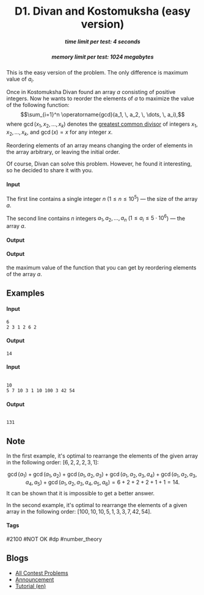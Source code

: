 <h1 style='text-align: center;'> D1. Divan and Kostomuksha (easy version)</h1>

<h5 style='text-align: center;'>time limit per test: 4 seconds</h5>
<h5 style='text-align: center;'>memory limit per test: 1024 megabytes</h5>

This is the easy version of the problem. The only difference is maximum value of $a_i$.

Once in Kostomuksha Divan found an array $a$ consisting of positive integers. Now he wants to reorder the elements of $a$ to maximize the value of the following function: $$\sum_{i=1}^n \operatorname{gcd}(a_1, \, a_2, \, \dots, \, a_i),$$ where $\operatorname{gcd}(x_1, x_2, \ldots, x_k)$ denotes the [greatest common divisor](https://en.wikipedia.org/wiki/Greatest_common_divisor) of integers $x_1, x_2, \ldots, x_k$, and $\operatorname{gcd}(x) = x$ for any integer $x$.

Reordering elements of an array means changing the order of elements in the array arbitrary, or leaving the initial order.

Of course, Divan can solve this problem. However, he found it interesting, so he decided to share it with you.

#### Input

The first line contains a single integer $n$ ($1 \leq n \leq 10^5$) — the size of the array $a$.

The second line contains $n$ integers $a_{1}, \, a_{2}, \, \dots, \, a_{n}$ ($1 \le a_{i} \le 5 \cdot 10^6$) — the array $a$.

#### Output

#### Output

 the maximum value of the function that you can get by reordering elements of the array $a$.

## Examples

#### Input


```text
6
2 3 1 2 6 2
```
#### Output


```text
14
```
#### Input

```text

10
5 7 10 3 1 10 100 3 42 54

```
#### Output


```text

131
```
## Note

In the first example, it's optimal to rearrange the elements of the given array in the following order: $[6, \, 2, \, 2, \, 2, \, 3, \, 1]$:

$$\operatorname{gcd}(a_1) + \operatorname{gcd}(a_1, \, a_2) + \operatorname{gcd}(a_1, \, a_2, \, a_3) + \operatorname{gcd}(a_1, \, a_2, \, a_3, \, a_4) + \operatorname{gcd}(a_1, \, a_2, \, a_3, \, a_4, \, a_5) + \operatorname{gcd}(a_1, \, a_2, \, a_3, \, a_4, \, a_5, \, a_6) = 6 + 2 + 2 + 2 + 1 + 1 = 14.$$ It can be shown that it is impossible to get a better answer.

In the second example, it's optimal to rearrange the elements of a given array in the following order: $[100, \, 10, \, 10, \, 5, \, 1, \, 3, \, 3, \, 7, \, 42, \, 54]$.



#### Tags 

#2100 #NOT OK #dp #number_theory 

## Blogs
- [All Contest Problems](../Codeforces_Round_757_(Div._2).md)
- [Announcement](../blogs/Announcement.md)
- [Tutorial (en)](../blogs/Tutorial_(en).md)
